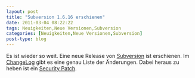 ```yaml
---
layout: post
title: "Subversion 1.6.16 erschienen"
date: 2011-03-04 08:22:22
tags: Neuigkeiten,Neue Versionen,Subversion
categories: [Neuigkeiten,Neue Versionen,Subversion]
post-type: blog
---
```

Es ist wieder so weit. Eine neue Release von <a href="http://subversion.apache.org">Subversion</a> ist erschienen. Im <a href="http://svn.apache.org/repos/asf/subversion/tags/1.6.16/CHANGES">ChangeLog</a> gibt es eine genau Liste der Änderungen. Dabei heraus zu heben ist ein <a href="http://subversion.apache.org/security/CVE-2011-0715-advisory.txt">Security Patch</a>.

